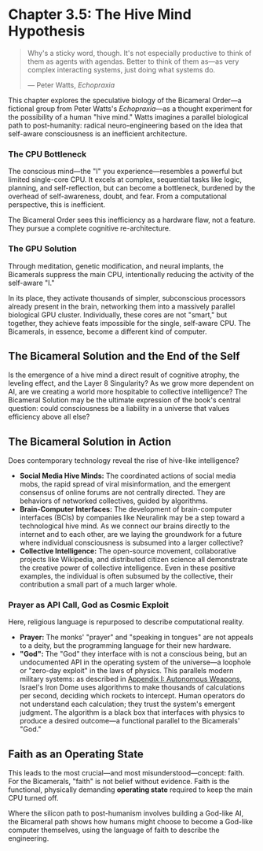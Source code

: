 # Chapter 3.5: The Hive Mind Hypothesis
> Why's a sticky word, though. It's not especially productive to think of them as agents with agendas. Better to think of them as—as very complex interacting systems, just doing what systems do.
>
> — Peter Watts, *Echopraxia*

This chapter explores the speculative biology of the Bicameral Order—a fictional group from Peter Watts's *Echopraxia*—as a thought experiment for the possibility of a human "hive mind." Watts imagines a parallel biological path to post-humanity: radical neuro-engineering based on the idea that self-aware consciousness is an inefficient architecture.

### The CPU Bottleneck

The conscious mind—the "I" you experience—resembles a powerful but limited single-core CPU. It excels at complex, sequential tasks like logic, planning, and self-reflection, but can become a bottleneck, burdened by the overhead of self-awareness, doubt, and fear. From a computational perspective, this is inefficient.

The Bicameral Order sees this inefficiency as a hardware flaw, not a feature. They pursue a complete cognitive re-architecture.

### The GPU Solution

Through meditation, genetic modification, and neural implants, the Bicamerals suppress the main CPU, intentionally reducing the activity of the self-aware "I."

In its place, they activate thousands of simpler, subconscious processors already present in the brain, networking them into a massively parallel biological GPU cluster. Individually, these cores are not "smart," but together, they achieve feats impossible for the single, self-aware CPU. The Bicamerals, in essence, become a different kind of computer.

## The Bicameral Solution and the End of the Self

Is the emergence of a hive mind a direct result of cognitive atrophy, the leveling effect, and the Layer 8 Singularity? As we grow more dependent on AI, are we creating a world more hospitable to collective intelligence? The Bicameral Solution may be the ultimate expression of the book's central question: could consciousness be a liability in a universe that values efficiency above all else?

## The Bicameral Solution in Action

Does contemporary technology reveal the rise of hive-like intelligence?

* **Social Media Hive Minds:** The coordinated actions of social media mobs, the rapid spread of viral misinformation, and the emergent consensus of online forums are not centrally directed. They are behaviors of networked collectives, guided by algorithms.
* **Brain-Computer Interfaces:** The development of brain-computer interfaces (BCIs) by companies like Neuralink may be a step toward a technological hive mind. As we connect our brains directly to the internet and to each other, are we laying the groundwork for a future where individual consciousness is subsumed into a larger collective?
* **Collective Intelligence:** The open-source movement, collaborative projects like Wikipedia, and distributed citizen science all demonstrate the creative power of collective intelligence. Even in these positive examples, the individual is often subsumed by the collective, their contribution a small part of a much larger whole.

### Prayer as API Call, God as Cosmic Exploit

Here, religious language is repurposed to describe computational reality.

* **Prayer:** The monks' "prayer" and "speaking in tongues" are not appeals to a deity, but the programming language for their new hardware.
* **"God":** The "God" they interface with is not a conscious being, but an undocumented API in the operating system of the universe—a loophole or "zero-day exploit" in the laws of physics. This parallels modern military systems: as described in [Appendix I: Autonomous Weapons](/c.Appendices/11.09-Appendix-I-Autonomous-Weapons.md), Israel's Iron Dome uses algorithms to make thousands of calculations per second, deciding which rockets to intercept. Human operators do not understand each calculation; they trust the system's emergent judgment. The algorithm is a black box that interfaces with physics to produce a desired outcome—a functional parallel to the Bicamerals' "God."

## Faith as an Operating State

This leads to the most crucial—and most misunderstood—concept: faith. For the Bicamerals, "faith" is not belief without evidence. Faith is the functional, physically demanding **operating state** required to keep the main CPU turned off.

Where the silicon path to post-humanism involves building a God-like AI, the Bicameral path shows how humans might choose to become a God-like computer themselves, using the language of faith to describe the engineering.
